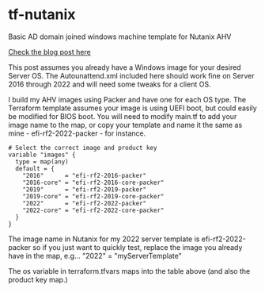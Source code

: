 # tf-nutanix

Basic AD domain joined windows machine template for Nutanix AHV

[Check the blog post here](https://blog.superautomation.co.uk/2023/04/terraform-nutanix-ahv-and-windows.html)

This post assumes you already have a Windows image for your desired Server OS. The Autounattend.xml included here should work fine on Server 2016 through 2022 and will need some tweaks for a client OS.

I build my AHV images using Packer and have one for each OS type. The Terraform template assumes your image is using UEFI boot, but could easily be modified for BIOS boot. You will need to modify main.tf to add your image name to the map, or copy your template and name it the same as mine - efi-rf2-2022-packer - for instance.

```
# Select the correct image and product key
variable "images" {
  type = map(any)
  default = {
    "2016"      = "efi-rf2-2016-packer"
    "2016-core" = "efi-rf2-2016-core-packer"
    "2019"      = "efi-rf2-2019-packer"
    "2019-core" = "efi-rf2-2019-core-packer"
    "2022"      = "efi-rf2-2022-packer"
    "2022-core" = "efi-rf2-2022-core-packer"
  }
}
```

The image name in Nutanix for my 2022 server template is efi-rf2-2022-packer so if you just want to quickly test, replace the image you already have in the map, e.g… "2022" = "myServerTemplate"

The os variable in terraform.tfvars maps into the table above (and also the product key map.)
